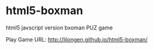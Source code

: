 html5-boxman
============

html5 javscript version bxoman PUZ game

Play Game URL: 
http://lilongen.github.io/html5-boxman/
